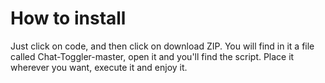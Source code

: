 # How to install
Just click on code, and then click on download ZIP.
You will find in it a file called Chat-Toggler-master, open it and you'll find the script.
Place it wherever you want, execute it and enjoy it.
